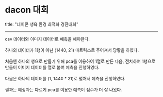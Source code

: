 # dacon 대회
title: "데이콘 생육 환경 최적화 경진대회"

--------------------------------------------

csv 데이터와 이미지 데이터로 예측을 해야한다.<br><br>
하나의 데이터가 1행이 아닌 (1440, 21) 매트릭스로 주어져서 당황을 하였다.<br><br>
처음엔 하나의 행으로 만들기 위해 pca를 이용하여 1열로 만든 다음, 전치하여 1행으로 만들어 이미지 데이터를 열로 붙여 예측을 진행하였다.<br><br>
다음은 하나의 데이터를 (1, 1440 * 21)로 펼쳐서 예측을 진행하였다.<br><br>
결과는 예상과는 다르게 pca를 이용한 예측이 점수가 더 잘 나왔다.<br><br>
